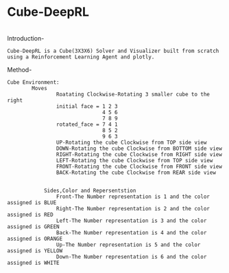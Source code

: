 # Cube-DeepRL
</br>
Introduction-
    
    Cube-DeepRL is a Cube(3X3X6) Solver and Visualizer built from scratch using a Reinforcement Learning Agent and plotly.


Method-

    Cube Environment:
            Moves 
                    Roatating Clockwise-Rotating 3 smaller cube to the right
                    initial face = 1 2 3
                                   4 5 6
                                   7 8 9
                    rotated_face = 7 4 1
                                   8 5 2
                                   9 6 3
                    UP-Rotating the cube Clockwise from TOP side view
                    DOWN-Rotating the cube Clockwise from BOTTOM side view
                    RIGHT-Rotating the cube Clockwise from RIGHT side view
                    LEFT-Rotating the cube Clockwise from TOP side view
                    FRONT-Rotating the cube Clockwise from FRONT side view
                    BACK-Rotating the cube Clockwise from REAR side view


                Sides,Color and Repersentstion
                    Front-The Number representation is 1 and the color assigned is BLUE
                    Right-The Number representation is 2 and the color assigned is RED
                    Left-The Number representation is 3 and the color assigned is GREEN
                    Back-The Number representation is 4 and the color assigned is ORANGE
                    Up-The Number representation is 5 and the color assigned is YELLOW
                    Down-The Number representation is 6 and the color assigned is WHITE
                
